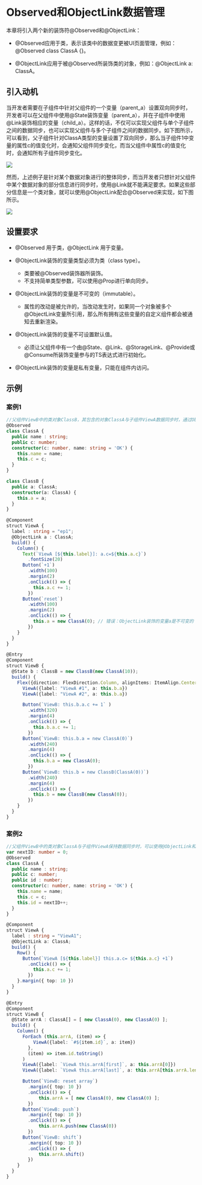 # Observed和ObjectLink数据管理

本章将引入两个新的装饰符@Observed和@ObjectLink：


- @Observed应用于类，表示该类中的数据变更被UI页面管理，例如：@Observed class ClassA {}。

- @ObjectLink应用于被@Observed所装饰类的对象，例如：@ObjectLink a: ClassA。


## 引入动机

当开发者需要在子组件中针对父组件的一个变量（parent_a）设置双向同步时，开发者可以在父组件中使用\@State装饰变量（parent_a），并在子组件中使用@Link装饰相应的变量（child_a）。这样的话，不仅可以实现父组件与单个子组件之间的数据同步，也可以实现父组件与多个子组件之间的数据同步。如下图所示，可以看到，父子组件针对ClassA类型的变量设置了双向同步，那么当子组件1中变量的属性c的值变化时，会通知父组件同步变化，而当父组件中属性c的值变化时，会通知所有子组件同步变化。

![](figures/zh-cn_image_0000001251090821.png)

然而，上述例子是针对某个数据对象进行的整体同步，而当开发者只想针对父组件中某个数据对象的部分信息进行同步时，使用@Link就不能满足要求。如果这些部分信息是一个类对象，就可以使用@ObjectLink配合@Observed来实现，如下图所示。

![](figures/zh-cn_image_0000001206450834.png)


## 设置要求

- @Observed 用于类，@ObjectLink 用于变量。

- @ObjectLink装饰的变量类型必须为类（class type）。
  - 类要被\@Observed装饰器所装饰。
  - 不支持简单类型参数，可以使用@Prop进行单向同步。

- @ObjectLink装饰的变量是不可变的（immutable）。
  - 属性的改动是被允许的，当改动发生时，如果同一个对象被多个@ObjectLink变量所引用，那么所有拥有这些变量的自定义组件都会被通知去重新渲染。

- @ObjectLink装饰的变量不可设置默认值。
  - 必须让父组件中有一个由@State、@Link、@StorageLink、@Provide或@Consume所装饰变量参与的TS表达式进行初始化。

- @ObjectLink装饰的变量是私有变量，只能在组件内访问。


## 示例


### 案例1

```ts
//父组件ViewB中的类对象ClassB，其包含的对象ClassA与子组件ViewA数据同步时，通过ObjectLink将数据c值的变化状态通知给父组件同步变化。
@Observed
class ClassA {
  public name : string;
  public c: number;
  constructor(c: number, name: string = 'OK') {
    this.name = name;
    this.c = c;
  }
}

class ClassB {
  public a: ClassA;
  constructor(a: ClassA) {
    this.a = a;
  }
}

@Component
struct ViewA {
  label : string = "ep1";
  @ObjectLink a : ClassA;
  build() {
    Column() {
      Text(`ViewA [${this.label}]: a.c=${this.a.c}`)
        .fontSize(20)
      Button(`+1`)
        .width(100)
        .margin(2)
        .onClick(() => {
          this.a.c += 1;
        })
      Button(`reset`)
        .width(100)
        .margin(2)
        .onClick(() => {
          this.a = new ClassA(0); // 错误：ObjectLink装饰的变量a是不可变的
        })
    }
  }
}

@Entry
@Component
struct ViewB {
  @State b : ClassB = new ClassB(new ClassA(10));
  build() {
    Flex({direction: FlexDirection.Column, alignItems: ItemAlign.Center}) {
      ViewA({label: "ViewA #1", a: this.b.a})
      ViewA({label: "ViewA #2", a: this.b.a})

      Button(`ViewB: this.b.a.c += 1` )
        .width(320)
        .margin(4)
        .onClick(() => {
          this.b.a.c += 1;
        })
      Button(`ViewB: this.b.a = new ClassA(0)`)
        .width(240)
        .margin(4)
        .onClick(() => {
          this.b.a = new ClassA(0);
        })
      Button(`ViewB: this.b = new ClassB(ClassA(0))`)
        .width(240)
        .margin(4)
        .onClick(() => {
          this.b = new ClassB(new ClassA(0));
        })
    }
  }
}
```


### 案例2

```ts
//父组件ViewB中的类对象ClassA与子组件ViewA保持数据同步时，可以使用@ObjectLink和@Observed，绑定该数据对象的父组件和其他子组件同步更新
var nextID: number = 0;
@Observed
class ClassA {
  public name : string;
  public c: number;
  public id : number;
  constructor(c: number, name: string = 'OK') {
    this.name = name;
    this.c = c;
    this.id = nextID++;
  }
}

@Component
struct ViewA {
  label : string = "ViewA1";
  @ObjectLink a: ClassA;
  build() {
    Row() {
      Button(`ViewA [${this.label}] this.a.c= ${this.a.c} +1`)
        .onClick(() => {
          this.a.c += 1;
        })
    }.margin({ top: 10 })
  }
}

@Entry
@Component
struct ViewB {
  @State arrA : ClassA[] = [ new ClassA(0), new ClassA(0) ];
  build() {
    Column() {
      ForEach (this.arrA, (item) => {
          ViewA({label: `#${item.id}`, a: item})
        },
        (item) => item.id.toString()
      )
      ViewA({label: `ViewA this.arrA[first]`, a: this.arrA[0]})
      ViewA({label: `ViewA this.arrA[last]`, a: this.arrA[this.arrA.length-1]})

      Button(`ViewB: reset array`)
        .margin({ top: 10 })
        .onClick(() => {
            this.arrA = [ new ClassA(0), new ClassA(0) ];
        })
      Button(`ViewB: push`)
      	.margin({ top: 10 })
        .onClick(() => {
            this.arrA.push(new ClassA(0))
        })
      Button(`ViewB: shift`)
      	.margin({ top: 10 })
        .onClick(() => {
            this.arrA.shift()
        })
    }
  }
}
```

